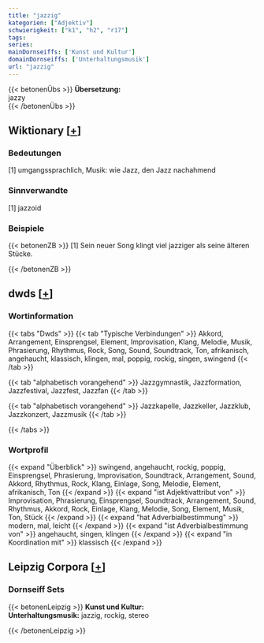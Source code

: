 ```yaml
---
title: "jazzig"
kategorien: ["Adjektiv"]
schwierigkeit: ["k1", "h2", "r17"]
tags:
series:
mainDornseiffs: ['Kunst und Kultur']
domainDornseiffs: ['Unterhaltungsmusik']
url: "jazzig"
---
```


{{< betonenÜbs >}}
**Übersetzung:**  
jazzy  
{{< /betonenÜbs >}}

## Wiktionary [[+](https://de.wiktionary.org/wiki/jazzig)]

### Bedeutungen
[1] umgangssprachlich, Musik: wie Jazz, den Jazz nachahmend  

### Sinnverwandte
[1] jazzoid  

### Beispiele
{{< betonenZB >}}
[1] Sein neuer Song klingt viel jazziger als seine älteren Stücke.  

{{< /betonenZB >}}


## dwds [[+](https://www.dwds.de/wb/jazzig)]

### Wortinformation
{{< tabs "Dwds" >}}
{{< tab "Typische Verbindungen" >}}
Akkord, Arrangement, Einsprengsel, Element, Improvisation, Klang, Melodie, Musik, Phrasierung, Rhythmus, Rock, Song, Sound, Soundtrack, Ton, afrikanisch, angehaucht, klassisch, klingen, mal, poppig, rockig, singen, swingend
{{< /tab >}}

{{< tab "alphabetisch vorangehend" >}}
Jazzgymnastik, Jazzformation, Jazzfestival, Jazzfest, Jazzfan
{{< /tab >}}

{{< tab "alphabetisch vorangehend" >}}
Jazzkapelle, Jazzkeller, Jazzklub, Jazzkonzert, Jazzmusik
{{< /tab >}}

{{< /tabs >}}

### Wortprofil
{{< expand "Überblick" >}} swingend, angehaucht, rockig, poppig, Einsprengsel, Phrasierung, Improvisation, Soundtrack, Arrangement, Sound, Akkord, Rhythmus, Rock, Klang, Einlage, Song, Melodie, Element, afrikanisch, Ton {{< /expand >}}
{{< expand "ist Adjektivattribut von" >}} Improvisation, Phrasierung, Einsprengsel, Soundtrack, Arrangement, Sound, Rhythmus, Akkord, Rock, Einlage, Klang, Melodie, Song, Element, Musik, Ton, Stück {{< /expand >}}
{{< expand "hat Adverbialbestimmung" >}} modern, mal, leicht {{< /expand >}}
{{< expand "ist Adverbialbestimmung von" >}} angehaucht, singen, klingen {{< /expand >}}
{{< expand "in Koordination mit" >}} klassisch {{< /expand >}}

## Leipzig Corpora [[+](https://corpora.uni-leipzig.de/en/res?word=jazzig&corpusId=deu_newscrawl-public_2018)]

### Dornseiff Sets
{{< betonenLeipzig >}}
**Kunst und Kultur:**  
**Unterhaltungsmusik:** jazzig, rockig, stereo  

{{< /betonenLeipzig >}}

